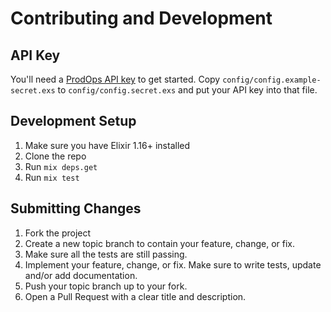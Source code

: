 # Contributing and Development

## API Key

You'll need a [ProdOps API key](https://help.prodops.ai/docs/api/get-your-api-token)
to get started. Copy `config/config.example-secret.exs` to
`config/config.secret.exs` and put your API key into that file.

## Development Setup

1. Make sure you have Elixir 1.16+ installed
1. Clone the repo
1. Run `mix deps.get`
1. Run `mix test`

## Submitting Changes

1. Fork the project
1. Create a new topic branch to contain your feature, change, or fix.
1. Make sure all the tests are still passing.
1. Implement your feature, change, or fix. Make sure to write tests, update and/or add documentation.
1. Push your topic branch up to your fork.
1. Open a Pull Request with a clear title and description.